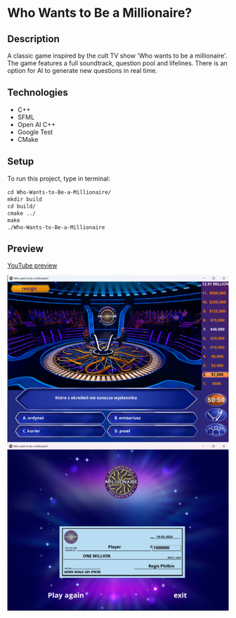 # Who Wants to Be a Millionaire?

## Description

A classic game inspired by the cult TV show 'Who wants to be a millionaire'. The game features a full soundtrack, question pool and lifelines. There is an option for AI to generate new questions in real time.


## Technologies

- C++
- SFML
- Open AI C++
- Google Test
- CMake

## Setup

To run this project, type in terminal:

```
cd Who-Wants-to-Be-a-Millionaire/
mkdir build
cd build/
cmake ../
make
./Who-Wants-to-Be-a-Millionaire
```

## Preview

[YouTube preview](https://www.youtube.com/watch?v=f5JcORlu0jo&list=PLcTxPGo7EwPSk2s6yrAJNdqyRG1AVIreJ&index=2)

![screen1](./screens/screen1.png)
![screen2](./screens/screen2.png)